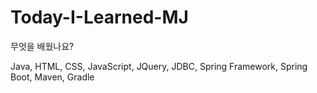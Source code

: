 # Today-I-Learned-MJ


무엇을 배웠나요?

Java, HTML, CSS, JavaScript, JQuery, JDBC, Spring Framework, Spring Boot, Maven, Gradle
